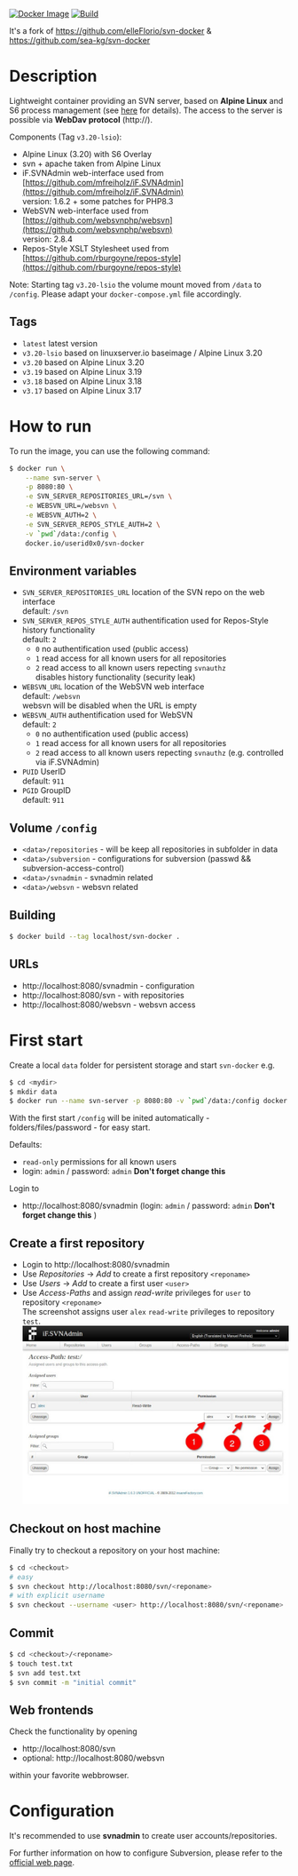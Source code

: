 [![Docker Image](https://img.shields.io/badge/Docker%20Image-available-success&style=flat)](https://hub.docker.com/r/userid0x0/svn-docker/)
[![Build](https://img.shields.io/github/actions/workflow/status/userid0x0/svn-docker/docker-build.yml?branch=master&label=build&logo=github&style=flat)](https://github.com/userid0x0/svn-docker/actions)

It's a fork of https://github.com/elleFlorio/svn-docker & https://github.com/sea-kg/svn-docker

# Description
Lightweight container providing an SVN server, based on **Alpine Linux** and S6 process management (see [here](https://github.com/linuxserver/docker-baseimage-alpine) for details).
The access to the server is possible via **WebDav protocol** (http://).

Components (Tag `v3.20-lsio`):
- Alpine Linux (3.20) with S6 Overlay
- svn + apache taken from Alpine Linux
- iF.SVNAdmin web-interface used from [https://github.com/mfreiholz/iF.SVNAdmin](https://github.com/mfreiholz/iF.SVNAdmin)
<br>version: 1.6.2 + some patches for PHP8.3
- WebSVN web-interface used from [https://github.com/websvnphp/websvn](https://github.com/websvnphp/websvn)<br>version: 2.8.4
- Repos-Style XSLT Stylesheet used from [https://github.com/rburgoyne/repos-style](https://github.com/rburgoyne/repos-style)

Note:
Starting tag `v3.20-lsio` the volume mount moved from `/data` to `/config`. Please adapt your `docker-compose.yml` file accordingly.

## Tags
- `latest` latest version
- `v3.20-lsio` based on linuxserver.io baseimage / Alpine Linux 3.20
- `v3.20` based on Alpine Linux 3.20
- `v3.19` based on Alpine Linux 3.19
- `v3.18` based on Alpine Linux 3.18
- `v3.17` based on Alpine Linux 3.17
# How to run
To run the image, you can use the following command:
```bash
$ docker run \
    --name svn-server \
    -p 8080:80 \
    -e SVN_SERVER_REPOSITORIES_URL=/svn \
    -e WEBSVN_URL=/websvn \
    -e WEBSVN_AUTH=2 \
    -e SVN_SERVER_REPOS_STYLE_AUTH=2 \
    -v `pwd`/data:/config \
    docker.io/userid0x0/svn-docker
```

## Environment variables
- `SVN_SERVER_REPOSITORIES_URL` location of the SVN repo on the web interface<br>default: `/svn`
- `SVN_SERVER_REPOS_STYLE_AUTH` authentification used for Repos-Style history functionality<br>default: `2`
    - `0` no authentification used (public access)
    - `1` read access for all known users for all repositories
    - `2` read access to all known users repecting `svnauthz`<br>disables history functionality (security leak)
- `WEBSVN_URL` location of the WebSVN web interface<br>default: `/websvn`<br>websvn will be disabled when the URL is empty
- `WEBSVN_AUTH` authentification used for WebSVN<br>default: `2`
    - `0` no authentification used (public access)
    - `1` read access for all known users for all repositories
    - `2` read access to all known users repecting `svnauthz` (e.g. controlled via iF.SVNAdmin)
- `PUID` UserID<br>default: `911`
- `PGID` GroupID<br>default: `911`
## Volume `/config`
- `<data>/repositories` - will be keep all repositories in subfolder in data
- `<data>/subversion` - configurations for subversion (passwd && subversion-access-control)
- `<data>/svnadmin` - svnadmin related
- `<data>/websvn` - websvn related

## Building
``` bash
$ docker build --tag localhost/svn-docker .
```

## URLs
- http://localhost:8080/svnadmin - configuration
- http://localhost:8080/svn - with repositories
- http://localhost:8080/websvn - websvn access

# First start
Create a local `data` folder for persistent storage and start `svn-docker` e.g.
```bash
$ cd <mydir>
$ mkdir data
$ docker run --name svn-server -p 8080:80 -v `pwd`/data:/config docker.io/userid0x0/svn-docker
```
With the first start `/config` will be inited automatically - folders/files/password - for easy start.

Defaults:
- `read-only` permissions for all known users
- login: `admin` / password: `admin` **Don't forget change this**

Login to
- http://localhost:8080/svnadmin (login: `admin` / password: `admin` **Don't forget change this** )

## Create a first repository
- Login to http://localhost:8080/svnadmin
- Use *Repositories* -> *Add* to create a first repository `<reponame>`
- Use *Users* -> *Add* to create a first user `<user>`
- Use *Access-Paths* and assign *read-write* privileges for `user` to repository `<reponame>`  
The screenshot assigns user `alex` `read-write` privileges to repository `test`.  
![Access-Paths](/misc/access-path.jpg)

## Checkout on host machine
Finally try to checkout a repository on your host machine:
```bash
$ cd <checkout>
# easy
$ svn checkout http://localhost:8080/svn/<reponame>
# with explicit username
$ svn checkout --username <user> http://localhost:8080/svn/<reponame>
```

## Commit
```bash
$ cd <checkout>/<reponame>
$ touch test.txt
$ svn add test.txt
$ svn commit -m "initial commit"
```

## Web frontends
Check the functionality by opening
- http://localhost:8080/svn
- optional: http://localhost:8080/websvn

within your favorite webbrowser.

# Configuration
It's recommended to use **svnadmin** to create user accounts/repositories.

For further information on how to configure Subversion, please refer to the [official web page](https://subversion.apache.org/).
